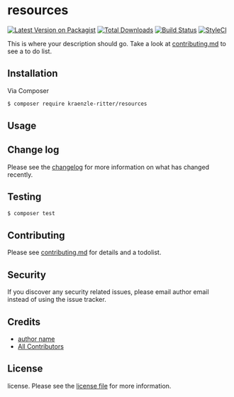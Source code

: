 # resources

[![Latest Version on Packagist][ico-version]][link-packagist]
[![Total Downloads][ico-downloads]][link-downloads]
[![Build Status][ico-travis]][link-travis]
[![StyleCI][ico-styleci]][link-styleci]

This is where your description should go. Take a look at [contributing.md](contributing.md) to see a to do list.

## Installation

Via Composer

``` bash
$ composer require kraenzle-ritter/resources
```

## Usage

## Change log

Please see the [changelog](changelog.md) for more information on what has changed recently.

## Testing

``` bash
$ composer test
```

## Contributing

Please see [contributing.md](contributing.md) for details and a todolist.

## Security

If you discover any security related issues, please email author email instead of using the issue tracker.

## Credits

- [author name][link-author]
- [All Contributors][link-contributors]

## License

license. Please see the [license file](license.md) for more information.

[ico-version]: https://img.shields.io/packagist/v/kraenzle-ritter/resources.svg?style=flat-square
[ico-downloads]: https://img.shields.io/packagist/dt/kraenzle-ritter/resources.svg?style=flat-square
[ico-travis]: https://img.shields.io/travis/kraenzle-ritter/resources/master.svg?style=flat-square
[ico-styleci]: https://styleci.io/repos/12345678/shield

[link-packagist]: https://packagist.org/packages/kraenzle-ritter/resources
[link-downloads]: https://packagist.org/packages/kraenzle-ritter/resources
[link-travis]: https://travis-ci.org/kraenzle-ritter/resources
[link-styleci]: https://styleci.io/repos/12345678
[link-author]: https://github.com/kraenzle-ritter
[link-contributors]: ../../contributors
